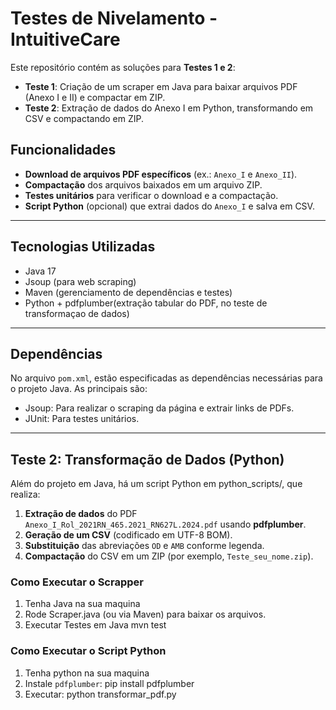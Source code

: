 # Testes de Nivelamento - IntuitiveCare

Este repositório contém as soluções para **Testes 1 e 2**:  
- **Teste 1**: Criação de um scraper em Java para baixar arquivos PDF (Anexo I e II) e compactar em ZIP.  
- **Teste 2**: Extração de dados do Anexo I em Python, transformando em CSV e compactando em ZIP.

## Funcionalidades

- **Download de arquivos PDF específicos** (ex.: `Anexo_I` e `Anexo_II`).
- **Compactação** dos arquivos baixados em um arquivo ZIP.
- **Testes unitários** para verificar o download e a compactação.
- **Script Python** (opcional) que extrai dados do `Anexo_I` e salva em CSV.

---

## Tecnologias Utilizadas

- Java 17 
- Jsoup (para web scraping)  
- Maven (gerenciamento de dependências e testes)  
- Python + pdfplumber(extração tabular do PDF, no teste de transformaçao de dados)

---

## Dependências

No arquivo `pom.xml`, estão especificadas as dependências necessárias para o projeto Java. As principais são:

- Jsoup: Para realizar o scraping da página e extrair links de PDFs.  
- JUnit: Para testes unitários.

---

## Teste 2: Transformação de Dados (Python)

Além do projeto em Java, há um script Python em python_scripts/, que realiza:

1. **Extração de dados** do PDF `Anexo_I_Rol_2021RN_465.2021_RN627L.2024.pdf` usando **pdfplumber**.  
2. **Geração de um CSV** (codificado em UTF-8 BOM).  
3. **Substituição** das abreviações `OD` e `AMB` conforme legenda.  
4. **Compactação** do CSV em um ZIP (por exemplo, `Teste_seu_nome.zip`).

### Como Executar o Scrapper

1. Tenha Java na sua maquina 
2. Rode Scraper.java (ou via Maven) para baixar os arquivos.
3. Executar Testes em Java
    mvn test

### Como Executar o Script Python

1. Tenha python na sua maquina 
2. Instale `pdfplumber`:
   pip install pdfplumber
3. Executar:
    python transformar_pdf.py


